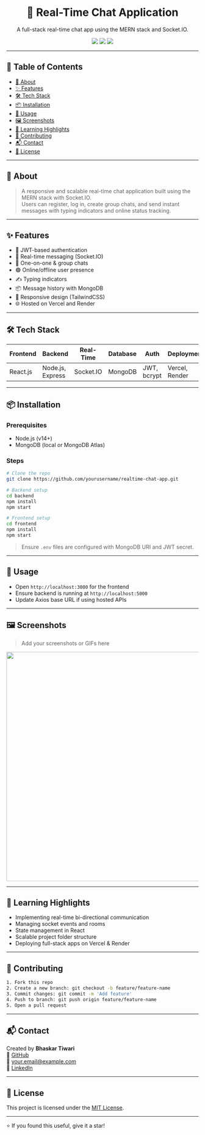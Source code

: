<h1 align="center">💬 Real-Time Chat Application</h1>

<p align="center">
  A full-stack real-time chat app using the MERN stack and Socket.IO.
</p>

<p align="center">
  <img src="https://img.shields.io/github/license/yourusername/realtime-chat-app?style=for-the-badge"/>
  <img src="https://img.shields.io/github/languages/top/yourusername/realtime-chat-app?style=for-the-badge"/>
  <img src="https://img.shields.io/github/stars/yourusername/realtime-chat-app?style=for-the-badge"/>
</p>

---

## 🧭 Table of Contents

- [📖 About](#-about)
- [✨ Features](#-features)
- [🛠️ Tech Stack](#️-tech-stack)
- [📦 Installation](#-installation)
- [🏃 Usage](#-usage)
- [🖼️ Screenshots](#-screenshots)
- [🧠 Learning Highlights](#-learning-highlights)
- [🤝 Contributing](#-contributing)
- [📬 Contact](#-contact)
- [📄 License](#-license)

---

## 📖 About

> A responsive and scalable real-time chat application built using the MERN stack with Socket.IO.  
> Users can register, log in, create group chats, and send instant messages with typing indicators and online status tracking.

---

## ✨ Features

- 🔐 JWT-based authentication
- 💬 Real-time messaging (Socket.IO)
- 👥 One-on-one & group chats
- 🟢 Online/offline user presence
- ✍️ Typing indicators
- 📦 Message history with MongoDB
- 📱 Responsive design (TailwindCSS)
- 🌐 Hosted on Vercel and Render

---

## 🛠️ Tech Stack

| Frontend       | Backend        | Real-Time     | Database   | Auth        | Deployment     |
|----------------|----------------|---------------|------------|-------------|----------------|
| React.js       | Node.js, Express| Socket.IO     | MongoDB    | JWT, bcrypt | Vercel, Render |

---

## 📦 Installation

### Prerequisites

- Node.js (v14+)
- MongoDB (local or MongoDB Atlas)

### Steps

```bash
# Clone the repo
git clone https://github.com/yourusername/realtime-chat-app.git

# Backend setup
cd backend
npm install
npm start

# Frontend setup
cd frontend
npm install
npm start
```

> Ensure `.env` files are configured with MongoDB URI and JWT secret.

---

## 🏃 Usage

- Open `http://localhost:3000` for the frontend
- Ensure backend is running at `http://localhost:5000`
- Update Axios base URL if using hosted APIs

---

## 🖼️ Screenshots

> Add your screenshots or GIFs here

<p align="center">
  <img src="screenshots/chat-ui.png" width="600"/>
</p>

---

## 🧠 Learning Highlights

- Implementing real-time bi-directional communication
- Managing socket events and rooms
- State management in React
- Scalable project folder structure
- Deploying full-stack apps on Vercel & Render

---

## 🤝 Contributing

```bash
1. Fork this repo
2. Create a new branch: git checkout -b feature/feature-name
3. Commit changes: git commit -m 'Add feature'
4. Push to branch: git push origin feature/feature-name
5. Open a pull request
```

---

## 📬 Contact

Created by **Bhaskar Tiwari**  
🔗 [GitHub](https://github.com/yourusername)  
📧 your.email@example.com  
💼 [LinkedIn](https://linkedin.com/in/your-profile)

---

## 📄 License

This project is licensed under the [MIT License](LICENSE).

---

⭐️ If you found this useful, give it a star!
